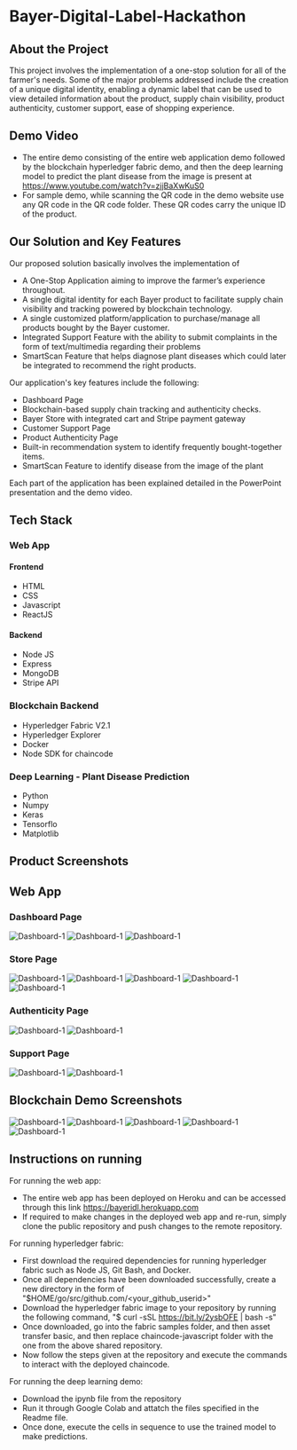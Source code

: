 # Bayer-Digital-Label-Hackathon

## About the Project
This project involves the implementation of a one-stop solution for all of the farmer's needs. Some of the major problems addressed include the creation of a unique digital identity, enabling a dynamic label that can be used to view detailed information about the product, supply chain visibility, product authenticity, customer support, ease of shopping experience.

## Demo Video
- The entire demo consisting of the entire web application demo followed by the blockchain hyperledger fabric demo, and then the deep learning model to predict the plant disease from the image is present at https://www.youtube.com/watch?v=zjjBaXwKuS0
- For sample demo, while scanning the QR code in the demo website use any QR code in the QR code folder. These QR codes carry the unique ID of the product. 


## Our Solution and Key Features
Our proposed solution basically involves the implementation of 
- A One-Stop Application aiming to improve the farmer’s experience throughout. 
 - A single digital identity for each Bayer product to facilitate supply chain visibility and tracking powered by blockchain technology. 
- A single customized platform/application to purchase/manage all products bought by the Bayer customer.
- Integrated Support Feature with the ability to submit complaints in the form of text/multimedia regarding their problems
- SmartScan Feature that helps diagnose plant diseases which could later be integrated to recommend the right products. 

Our application's key features include the following:
- Dashboard Page
- Blockchain-based supply chain tracking and authenticity checks. 
- Bayer Store with integrated cart and Stripe payment gateway
- Customer Support Page 
- Product Authenticity Page
- Built-in recommendation system to identify frequently bought-together items.
- SmartScan Feature to identify disease from the image of the plant

Each part of the application has been explained detailed in the PowerPoint presentation and the demo video.

## Tech Stack
### Web App
#### Frontend
- HTML
- CSS
- Javascript 
- ReactJS
#### Backend
- Node JS
- Express
- MongoDB
- Stripe API
### Blockchain Backend
- Hyperledger Fabric V2.1
- Hyperledger Explorer
- Docker 
- Node SDK for chaincode
### Deep Learning - Plant Disease Prediction
- Python
- Numpy 
- Keras
- Tensorflo 
- Matplotlib


## Product Screenshots
## Web App
### Dashboard Page
![Dashboard-1](https://github.com/suriyaa333/Bayer-Digital-Label-Hackathon/blob/master/Bayer-Screenshots/Dashboard.png)
![Dashboard-1](https://github.com/suriyaa333/Bayer-Digital-Label-Hackathon/blob/master/Bayer-Screenshots/Your_products.png)
![Dashboard-1](https://github.com/suriyaa333/Bayer-Digital-Label-Hackathon/blob/master/Bayer-Screenshots/My%20orders.png)

### Store Page
![Dashboard-1](https://github.com/suriyaa333/Bayer-Digital-Label-Hackathon/blob/master/Bayer-Screenshots/Store.png)
![Dashboard-1](https://github.com/suriyaa333/Bayer-Digital-Label-Hackathon/blob/master/Bayer-Screenshots/Productdetail.png)
![Dashboard-1](https://github.com/suriyaa333/Bayer-Digital-Label-Hackathon/blob/master/Bayer-Screenshots/Cart.png)
![Dashboard-1](https://github.com/suriyaa333/Bayer-Digital-Label-Hackathon/blob/master/Bayer-Screenshots/Digital%20Payment.png)
![Dashboard-1](https://github.com/suriyaa333/Bayer-Digital-Label-Hackathon/blob/master/Bayer-Screenshots/Success%20page.png)

### Authenticity Page
![Dashboard-1](https://github.com/suriyaa333/Bayer-Digital-Label-Hackathon/blob/master/Bayer-Screenshots/Authenticity%20with%20qr%20scanning'.jfif)
![Dashboard-1](https://github.com/suriyaa333/Bayer-Digital-Label-Hackathon/blob/master/Bayer-Screenshots/Authenticity.jfif)

### Support Page
![Dashboard-1](https://github.com/suriyaa333/Bayer-Digital-Label-Hackathon/blob/master/Bayer-Screenshots/Support.png)
![Dashboard-1](https://github.com/suriyaa333/Bayer-Digital-Label-Hackathon/blob/master/Bayer-Screenshots/Smart%20scan%20with%20FAQ's.png)

## Blockchain Demo Screenshots
![Dashboard-1](https://github.com/suriyaa333/Bayer-Digital-Label-Hackathon/blob/master/Bayer-Screenshots/docker%201.png)
![Dashboard-1](https://github.com/suriyaa333/Bayer-Digital-Label-Hackathon/blob/master/Bayer-Screenshots/hyperledger%20explorer.png)
![Dashboard-1](https://github.com/suriyaa333/Bayer-Digital-Label-Hackathon/blob/master/Bayer-Screenshots/fabric%20terminal.png)
![Dashboard-1](https://github.com/suriyaa333/Bayer-Digital-Label-Hackathon/blob/master/Bayer-Screenshots/docker.png)
![Dashboard-1](https://github.com/suriyaa333/Bayer-Digital-Label-Hackathon/blob/master/Bayer-Screenshots/block%20hash.png)

## Instructions on running

For running the web app:
- The entire web app has been deployed on Heroku and can be accessed through this link https://bayeridl.herokuapp.com 
- If required to make changes in the deployed web app and re-run, simply clone the public repository and push changes to the remote repository. 

For running hyperledger fabric:
- First download the required dependencies for running hyperledger fabric such as Node JS, Git Bash, and Docker. 
- Once all dependencies have been downloaded successfully, create a new directory in the form of "$HOME/go/src/github.com/<your_github_userid>"
- Download the hyperledger fabric image to your repository by running the following command, "$ curl -sSL https://bit.ly/2ysbOFE | bash -s"
- Once downloaded, go into the fabric samples folder, and then asset transfer basic, and then replace chaincode-javascript folder with the one from the above shared repository.
- Now follow the steps given at the repository and execute the commands to interact with the deployed chaincode. 

For running the deep learning demo:
- Download the ipynb file from the repository
- Run it through Google Colab and attatch the files specified in the Readme file.
- Once done, execute the cells in sequence to use the trained model to make predictions.
